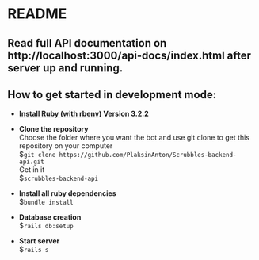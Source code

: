 # README

## Read full API documentation on http://localhost:3000/api-docs/index.html after server up and running.

## How to get started in development mode:  

* **[Install Ruby (with rbenv)](https://github.com/rbenv/rbenv) Version 3.2.2**  

* **Clone the repository**  
	Choose the folder where you want the bot and use git clone to get this repository on your computer  
	$```git clone https://github.com/PlaksinAnton/Scrubbles-backend-api.git```  
	Get in it  
	$```scrubbles-backend-api```  

* **Install all ruby dependencies**  
	$```bundle install```  

* **Database creation**  
	$```rails db:setup```  

* **Start server**  
	$```rails s```  

<!-- ## API endpoints:  
* **post 'api/v1/new_game'**  
	Awaits JSON payload with player's nickname: {"nickname": "Biba"}  
	Creates a new game and adds a player to it.  
	Returns JSON info about the game and player's JWT token in header 'Token'.  
* **post 'api/v1/join_game/:game_id'**  
	Awaits game_id in URL and JSON payload with player's nickname: {"nickname": "Boba"}  
	Connects a player to the game.  
	Returns JSON info about the game and player's JWT token in header 'Token'.  
* **post 'api/v1/start_game'**  
	Awaits token from player in header 'Authorization'.  
	Fills all player's hands and starts the game if the player goes first.  
	Returns JSON info about the game.  
* **post 'api/v1/submit_turn'** 
	Awaits token from player in header 'Authorization';
	JSON payload with a list of letters on board and player's hand: 
	{"positions": [112, 113, 114], "letters": ["б", "о", "г"], "hand": ["й", "м", "о", "ъ"]}  
	Validates turn, updates field, refills player's hand and count player's score.  
	Returns JSON info about the game.  
* **post 'api/v1/exchange'**  
	Awaits token from player in header 'Authorization';
	JSON payload with letters for exchnge and player's hand: 
	{"letters": ["т", "т", "ш"], "hand": ["р", "а", "е", "ж"]}  
	Returns deleted letters from hand to letter bag and drags new ones.  
	Returns JSON info about the game. 
* **post 'api/v1/leave_game'**  
	Awaits token from player in header 'Authorization'.  
	Makes player inactive.  
	Returns JSON info about the game.  -->
